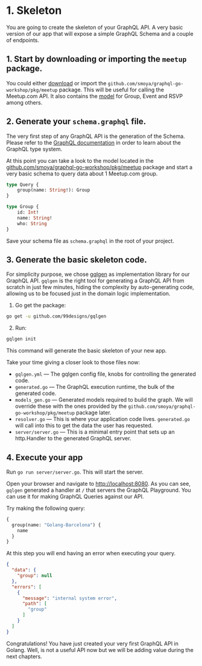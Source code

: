 # 1. Skeleton

You are going to create the skeleton of your GraphQL API. A very basic version of our app that will expose a simple GraphQL Schema and a couple of endpoints.

## 1. Start by downloading or importing the `meetup` package.

You could either [download](https://github.com/smoya/graphql-go-workshop/tree/master/pkg/meetup) or import the `github.com/smoya/graphql-go-workshop/pkg/meetup` package. 
This will be useful for calling the Meetup.com API. It also contains the [model](https://github.com/smoya/graphql-go-workshop/blob/master/pkg/meetup/model.go) for Group, Event and RSVP among others.

## 2. Generate your `schema.graphql` file.

The very first step of any GraphQL API is the generation of the Schema.
Please refer to the [GraphQL documentation](https://graphql.org/learn/schema/) in order to learn about the GraphQL type system.

At this point you can take a look to the model located in the [github.com/smoya/graphql-go-workshop/pkg/meetup](https://github.com/smoya/graphql-go-workshop/blob/master/pkg/meetup/model.go) package and start a very basic schema to query data about 1 Meetup.com group. 

```graphql schema
type Query {
    group(name: String!): Group
}

type Group {
    id: Int!
    name: String!
    who: String
}
```

Save your schema file as `schema.graphql` in the root of your project.

## 3. Generate the basic skeleton code.

For simplicity purpose, we chose [gqlgen](https://gqlgen.com/getting-started/) as implementation library for our GraphQL API.
`gqlgen` is the right tool for generating a GraphQL API from scratch in just few minutes, hiding the complexity by auto-generating code, allowing us to be focused just in the domain logic implementation.    

1. Go get the package:

```bash
go get -u github.com/99designs/gqlgen
```

2. Run:

```bash
gqlgen init
```

This command will generate the basic skeleton of your new app. 

Take your time giving a closer look to those files now:
* `gqlgen.yml` — The gqlgen config file, knobs for controlling the generated code.
* `generated.go` — The GraphQL execution runtime, the bulk of the generated code.
* `models_gen.go` — Generated models required to build the graph. We will override these with the ones provided by the `github.com/smoya/graphql-go-workshop/pkg/meetup` package later.
* `resolver.go` — This is where your application code lives. `generated.go` will call into this to get the data the user has requested.
* `server/server.go` — This is a minimal entry point that sets up an http.Handler to the generated GraphQL server.

## 4. Execute your app

Run `go run server/server.go`. This will start the server.

Open your browser and navigate to [http://localhost:8080](http://localhost:8080). 
As you can see, `gqlgen` generated a handler at `/` that servers the GraphQL Playground. You can use it for making GraphQL Queries against our API.

Try making the following query:

```graphql schema
{
  group(name: "Golang-Barcelona") {
    name
  }
}
``` 

At this step you will end having an error when executing your query.
```json
{
  "data": {
    "group": null
  },
  "errors": [
    {
      "message": "internal system error",
      "path": [
        "group"
      ]
    }
  ]
}
```

Congratulations! You have just created your very first GraphQL API in Golang. Well, is not a useful API now but we will be adding value during the next chapters.